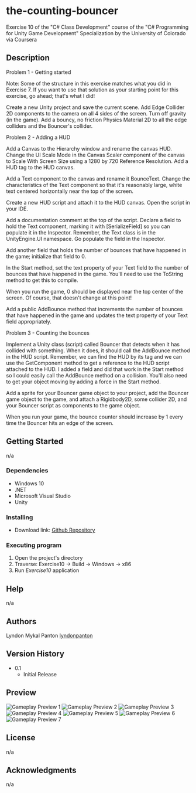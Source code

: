 # the-counting-bouncer
Exercise 10 of the "C# Class Development" course of the "C# Programming for Unity Game Development" Specialization by the University of Colorado via Coursera


## Description
Problem 1 - Getting started

Note: Some of the structure in this exercise matches what you did in Exercise 7. If you want to use that solution as your starting point for this exercise, go ahead; that's what I did!

Create a new Unity project and save the current scene. Add Edge Collider 2D components to the camera on all 4 sides of the screen. Turn off gravity (in the game). Add a bouncy, no friction Physics Material 2D to all the edge colliders and the Bouncer's collider.

Problem 2 - Adding a HUD

Add a Canvas to the Hierarchy window and rename the canvas HUD. Change the UI Scale Mode in the Canvas Scaler component of the canvas to Scale With Screen Size using a 1280 by 720 Reference Resolution. Add a HUD tag to the HUD canvas.

Add a Text component to the canvas and rename it BounceText. Change the characteristics of the Text component so that it's reasonably large, white text centered horizontally near the top of the screen.

Create a new HUD script and attach it to the HUD canvas. Open the script in your IDE.

Add a documentation comment at the top of the script. Declare a field to hold the Text  component, marking it with [SerializeField] so you can populate it in the Inspector. Remember, the Text class is in the UnityEngine.UI namespace. Go populate the field in the Inspector.

Add another field that holds the number of bounces that have happened in the game; initialize that field to 0.

In the Start method, set the text property of your Text field to the number of bounces that have happened in the game. You'll need to use the ToString method to get this to compile.

When you run the game, 0 should be displayed near the top center of the screen. Of course, that doesn't change at this point!

Add a public AddBounce method that increments the number of bounces that have happened in the game and updates the text property of your Text field appropriately.

Problem 3 - Counting the bounces

Implement a Unity class (script) called Bouncer that detects when it has collided with something. When it does, it should call the AddBounce method in the HUD script. Remember, we can find the HUD by its tag and we can use the GetComponent method to get a reference to the HUD script attached to the HUD. I added a field and did that work in the Start method so I could easily call the AddBounce method on a collision. You'll also need to get your object moving by adding a force in the Start method.

Add a sprite for your Bouncer game object to your project, add the Bouncer game object to the game, and attach a Rigidbody2D, some collider 2D, and your Bouncer script as components to the game object.

When you run your game, the bounce counter should increase by 1 every time the Bouncer hits an edge of the screen.

## Getting Started

n/a

### Dependencies

+ Windows 10
+ .NET
+ Microsoft Visual Studio
+ Unity

### Installing

* Download link: [Github Repository](https://github.com/lyndonpanton/the-counting-bouncer)

### Executing program

1. Open the project's directory
2. Traverse: Exercise10 -> Build -> Windows -> x86
3. Run _Exercise10_ application

## Help

n/a

## Authors

Lyndon Mykal Panton
[lyndonpanton](https://github.com/lyndonpanton/)

## Version History

* 0.1
    * Initial Release

## Preview
![Gameplay Preview 1](./screenshots/gameplay_preview/gameplay_preview_0001.png)
![Gameplay Preview 2](./screenshots/gameplay_preview/gameplay_preview_0002.png)
![Gameplay Preview 3](./screenshots/gameplay_preview/gameplay_preview_0003.png)
![Gameplay Preview 4](./screenshots/gameplay_preview/gameplay_preview_0004.png)
![Gameplay Preview 5](./screenshots/gameplay_preview/gameplay_preview_0005.png)
![Gameplay Preview 6](./screenshots/gameplay_preview/gameplay_preview_0006.png)
![Gameplay Preview 7](./screenshots/gameplay_preview/gameplay_preview_0007.png)

## License

n/a

## Acknowledgments

n/a
